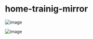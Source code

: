 # home-trainig-mirror


![image](https://user-images.githubusercontent.com/45021330/102703994-8c96ad00-42b9-11eb-8670-546c783c679c.png)


![image](https://user-images.githubusercontent.com/45021330/102703988-7983dd00-42b9-11eb-9102-2d155f8ee723.png)
